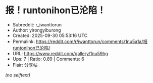 # 报！runtonihon已沦陷！

- Subreddit: r_iwanttorun
- Author: yirongyiburong
- Created: 2025-09-30 05:53:16 UTC
- Permalink: https://reddit.com/r/iwanttorun/comments/1nu5a1a/报runtonihon已沦陷/
- URL: https://www.reddit.com/gallery/1nu59hg
- Ups: 7 | Ratio: 0.89 | Comments: 6
- Flair: 分享帖

_(no selftext)_
